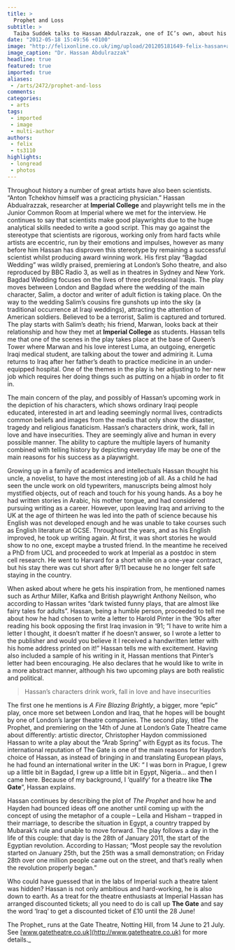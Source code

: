 ```yaml
---
title: >
  Prophet and Loss
subtitle: >
  Taiba Suddek talks to Hassan Abdulrazzak, one of IC’s own, about his new play exploring the Arab Spring
date: "2012-05-18 15:49:56 +0100"
image: "http://felixonline.co.uk/img/upload/201205181649-felix-hassan+abdulrazzak.jpeg"
image_caption: "Dr. Hassan Abdulrazzak"
headline: true
featured: true
imported: true
aliases:
 - /arts/2472/prophet-and-loss
comments:
categories:
 - arts
tags:
 - imported
 - image
 - multi-author
authors:
 - felix
 - ts3110
highlights:
 - longread
 - photos
---
```


Throughout history a number of great artists have also been scientists. “Anton Tchekhov himself was a practicing physician.” Hassan Abdualrazzak, researcher at __Imperial College__ and playwright tells me in the Junior Common Room at Imperial where we met for the interview. He continues to say that scientists make good playwrights due to the huge analytical skills needed to write a good script. This may go against the stereotype that scientists are rigorous, working only from hard facts while artists are eccentric, run by their emotions and impulses, however as many before him Hassan has disproven this stereotype by remaining a successful scientist whilst producing award winning work. His first play “Bagdad Wedding” was wildly praised, premiering at London’s Soho theatre, and also reproduced by BBC Radio 3, as well as in theatres in Sydney and New York. Bagdad Wedding focuses on the lives of three professional Iraqis. The play moves between London and Bagdad where the wedding of the main character, Salim, a doctor and writer of adult fiction is taking place. On the way to the wedding Salim’s cousins fire gunshots up into the sky (a traditional occurrence at Iraqi weddings), attracting the attention of American soldiers. Believed to be a terrorist, Salim is captured and tortured. The play starts with Salim’s death; his friend, Marwan, looks back at their relationship and how they met at __Imperial College__ as students. Hassan tells me that one of the scenes in the play takes place at the base of Queen’s Tower where Marwan and his love interest Luma, an outgoing, energetic Iraqi medical student, are talking about the tower and admiring it. Luma returns to Iraq after her father’s death to practice medicine in an under-equipped hospital. One of the themes in the play is her adjusting to her new job which requires her doing things such as putting on a hijab in order to fit in.

The main concern of the play, and possibly of Hassan’s upcoming work in the depiction of his characters, which shows ordinary Iraqi people educated, interested in art and leading seemingly normal lives, contradicts common beliefs and images from the media that only show the disaster, tragedy and religious fanaticism. Hassan’s characters drink, work, fall in love and have insecurities. They are seemingly alive and human in every possible manner. The ability to capture the multiple layers of humanity combined with telling history by depicting everyday life may be one of the main reasons for his success as a playwright.

Growing up in a family of academics and intellectuals Hassan thought his uncle, a novelist, to have the most interesting job of all. As a child he had seen the uncle work on old typewriters, manuscripts being almost holy mystified objects, out of reach and touch for his young hands. As a boy he had written stories in Arabic, his mother tongue, and had considered pursuing writing as a career. However, upon leaving Iraq and arriving to the UK at the age of thirteen he was led into the path of science because his English was not developed enough and he was unable to take courses such as English literature at GCSE. Throughout the years, and as his English improved, he took up writing again. At first, it was short stories he would show to no one, except maybe a trusted friend. In the meantime he received a PhD from UCL and proceeded to work at Imperial as a postdoc in stem cell research. He went to Harvard for a short while on a one-year contract, but his stay there was cut short after 9/11 because he no longer felt safe staying in the country.

When asked about where he gets his inspiration from, he mentioned names such as Arthur Miller, Kafka and British playwright Anthony Neilson, who according to Hassan writes “dark twisted funny plays, that are almost like fairy tales for adults”. Hassan, being a humble person, proceeded to tell me about how he had chosen to write a letter to Harold Pinter in the ‘90s after reading his book opposing the first Iraq invasion in ‘91; “I have to write him a letter I thought, it doesn’t matter if he doesn’t answer, so I wrote a letter to the publisher and would you believe it I received a handwritten letter with his home address printed on it!” Hassan tells me with excitement. Having also included a sample of his writing in it, Hassan mentions that Pinter’s letter had been encouraging. He also declares that he would like to write in a more abstract manner, although his two upcoming plays are both realistic and political.

> Hassan’s characters drink work, fall in love and have insecurities

The first one he mentions is _A Fire Blazing Brightly_, a bigger, more “epic” play, once more set between London and Iraq, that he hopes will be bought by one of London’s larger theatre companies. The second play, titled The Prophet, and premiering on the 14th of June at London’s Gate Theatre came about differently: artistic director, Christopher Haydon commissioned Hassan to write a play about the “Arab Spring” with Egypt as its focus. The international reputation of The Gate is one of the main reasons for Haydon’s choice of Hassan, as instead of bringing in and translating European plays, he had found an international writer in the UK: “ I was born in Prague, I grew up a little bit in Bagdad, I grew up a little bit in Egypt, Nigeria… and then I came here. Because of my background, I ‘qualify’ for a theatre like __The Gate__”, Hassan explains.

Hassan continues by describing the plot of _The Prophet_ and how he and Hayden had bounced ideas off one another until coming up with the concept of using the metaphor of a couple – Leila and Hisham – trapped in their marriage, to describe the situation in Egypt, a country trapped by Mubarak’s rule and unable to move forward. The play follows a day in the life of this couple: that day is the 28th of January 2011, the start of the Egyptian revolution. According to Hassan; “Most people say the revolution started on January 25th, but the 25th was a small demonstration; on Friday 28th over one million people came out on the street, and that’s really when the revolution properly began.”

Who could have guessed that in the labs of Imperial such a theatre talent was hidden? Hassan is not only ambitious and hard-working, he is also down to earth. As a treat for the theatre enthusiasts at Imperial Hassan has arranged discounted tickets; all you need to do is call up __The Gate__ and say the word ‘Iraq’ to get a discounted ticket of £10 until the 28 June!

The Prophet_ runs at the Gate Theatre, Notting Hill, from 14 June to 21 July. See [www.gatetheatre.co.uk](http://www.gatetheatre.co.uk) for more details._
